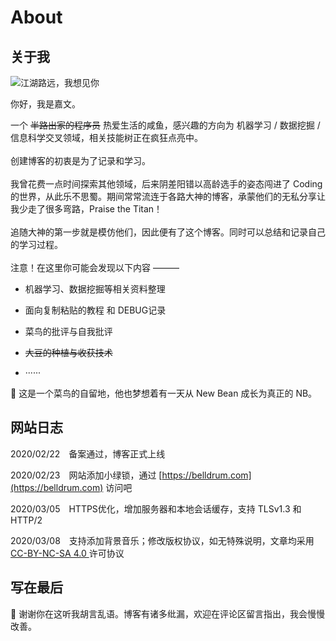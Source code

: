 # About

## 关于我
![江湖路远，我想见你]("")  

你好，我是嘉文。  

一个 ~~半路出家的程序员~~ 热爱生活的咸鱼，感兴趣的方向为 机器学习 / 数据挖掘 / 信息科学交叉领域，相关技能树正在疯狂点亮中。  
<br />
创建博客的初衷是为了记录和学习。  
<br />
我曾花费一点时间探索其他领域，后来阴差阳错以高龄选手的姿态闯进了 Coding 的世界，从此乐不思蜀。期间常常流连于各路大神的博客，承蒙他们的无私分享让我少走了很多弯路，Praise the Titan！  
<br />
追随大神的第一步就是模仿他们，因此便有了这个博客。同时可以总结和记录自己的学习过程。  
<br />
注意！在这里你可能会发现以下内容 ———  

- 机器学习、数据挖掘等相关资料整理  

- 面向复制粘贴的教程 和 DEBUG记录

- 菜鸟的批评与自我批评

- ~~大豆的种植与收获技术~~

- ······
  
:dart: 这是一个菜鸟的自留地，他也梦想着有一天从 New Bean 成长为真正的 NB。  

## 网站日志

2020/02/22&emsp;备案通过，博客正式上线  

2020/02/23&emsp;网站添加小绿锁，通过 [https://belldrum.com](https://belldrum.com) 访问吧  

2020/03/05&emsp;HTTPS优化，增加服务器和本地会话缓存，支持 TLSv1.3 和 HTTP/2  

2020/03/08&emsp;支持添加背景音乐；修改版权协议，如无特殊说明，文章均采用 <a href="https://creativecommons.org/licenses/by-nc-sa/4.0/" target="_blank" rel="external nofollow noopener noreffer"> CC-BY-NC-SA 4.0 </a> 许可协议

## 写在最后
:beer: 谢谢你在这听我胡言乱语。博客有诸多纰漏，欢迎在评论区留言指出，我会慢慢改善。  
<!--more-->
